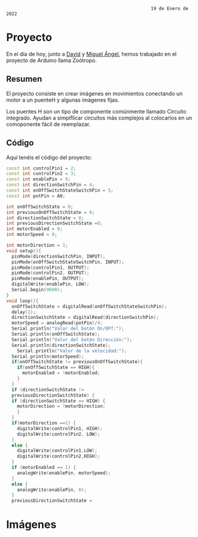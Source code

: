                                                          19 de Enero de 2022

# Proyecto

En el día de hoy, junto a [David](https://github.com/DavidMenCam) y [Miguel Ángel](https://github.com/miguelamgel1107), hemos trabajado en el proyecto de Arduino llama Zoótropo.

## Resumen 

El proyecto consiste en crear imágenes en movimientos conectando un motor a un puenteH y algunas imágenes fijas.

Los puentes H son un tipo de componente comúnmente llamado Circuito integrado. Ayudan a simpiflicar circuitos más complejos al colocarlos en un comoponente fácil de reemplazar.

## Código

Aquí tenéis el código del proyecto:

```C++
const int controlPin1 = 2;
const int controlPin2 = 3;
const int enablePin = 9;
const int directionSwitchPin = 4;
const int onOffSwitchStateSwitchPin = 5;
const int potPin = A0;

int onOffSwitchState = 0;
int previousOnOffSwitchState = 0;
int directionSwitchState = 0;
int previousDirectionSwitchState =0;
int motorEnabled = 0;
int motorSpeed = 0;

int motorDirection = 1;
void setup(){ 
  pinMode(directionSwitchPin, INPUT);
  pinMode(onOffSwitchStateSwitchPin, INPUT);
  pinMode(controlPin1, OUTPUT);
  pinMode(controlPin2, OUTPUT);
  pinMode(enablePin, OUTPUT);
  digitalWrite(enablePin, LOW);
  Serial.begin(9600);
}
void loop(){
  onOffSwitchState = digitalRead(onOffSwitchStateSwitchPin);
  delay(1);
  directionSwitchState = digitalRead(directionSwitchPin);
  motorSpeed = analogRead(potPin)/4;
  Serial.println("Valor del botón On/OFf:");
  Serial.println(onOffSwitchState);
  Serial.println("Valor del botón Dirección:");
  Serial.println(directionSwitchState);
    Serial.println("Valor de la velocidad:");
  Serial.println(motorSpeed);
  if(onOffSwitchState != previousOnOffSwitchState){
    if(onOffSwitchState == HIGH){
      motorEnabled = !motorEnabled;
    }
  }
  if (directionSwitchState !=
  previousDirectionSwitchState) {
  if (directionSwitchState == HIGH) {
    motorDirection = !motorDirection;
    }
  }
  if(motorDirection ==1) {
    digitalWrite(controlPin1, HIGH);
    digitalWrite(controlPin2, LOW);
  }
  else {
    digitalWrite(controlPin1,LOW);
    digitalWrite(controlPin2,HIGH); 
  }
  if (motorEnabled == 1) {
    analogWrite(enablePin, motorSpeed);
  }
  else {
    analogWrite(enablePin, 0);
  }
  previousDirectionSwitchState =

```


# Imágenes

